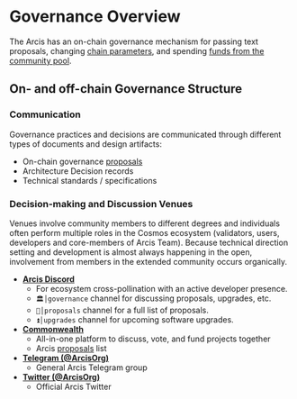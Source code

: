 <!--
order: 1
title: "Overview"
-->

# Governance Overview

The Arcis has an on-chain governance mechanism for passing
text proposals, changing [chain parameters](./param_change.md), and spending [funds from the community pool](./community_pool.md).

## On- and off-chain Governance Structure

### Communication

Governance practices and decisions are communicated through different types of documents and design artifacts:

- On-chain governance [proposals](https://www.mintscan.io/arcis/proposals)
- Architecture Decision records
- Technical standards / specifications

### Decision-making and Discussion Venues

Venues involve community members to different degrees and individuals often perform multiple roles in the Cosmos ecosystem (validators, users, developers and core-members of Arcis Team). Because technical direction setting and development is almost always happening in the open, involvement from members in the extended community occurs organically.

- **[Arcis Discord](https://discord.gg/arcis)**
    - For ecosystem cross-pollination with an active developer presence.
    - `🏛│governance` channel for discussing proposals, upgrades, etc.
    - `📜│proposals` channel for a full list of proposals.
    - `⏫│upgrades` channel for upcoming software upgrades.
- **[Commonwealth](https://commonwealth.im/arcis)**
    - All-in-one platform to discuss, vote, and fund projects together
    - Arcis [proposals](https://commonwealth.im/arcis/proposals) list
- **[Telegram (@ArcisOrg)](https://t.me/ArcisOrg)**
    - General Arcis Telegram group
- **[Twitter (@ArcisOrg)](https://twitter.com/ArcisOrg)**
    - Official Arcis Twitter
